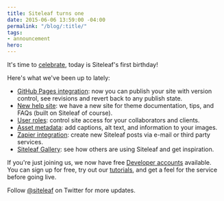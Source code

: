 ```yaml
---
title: Siteleaf turns one
date: 2015-06-06 13:59:00 -04:00
permalink: "/blog/:title/"
tags:
- announcement
hero: 
---
```


It's time to <a href="http://giphy.com/gifs/YTbZzCkRQCEJa" target="_blank">celebrate</a>, today is Siteleaf's first birthday!

Here's what we've been up to lately:

- [GitHub Pages integration](/blog/github-pages/): now you can publish your site with version control, see revisions and revert back to any publish state.
- [New help site](/help/): we have a new site for theme documentation, tips, and FAQs (built on Siteleaf of course).
- [User roles](/blog/introducing-user-roles/): control site access for your collaborators and&nbsp;clients.
- [Asset metadata](/blog/new-asset-meta-and-quick-post-edit): add captions, alt text, and information to your images.
- [Zapier integration](https://zapier.com/zapbook/siteleaf/): create new Siteleaf posts via e-mail or third party services.
- [Siteleaf Gallery](/gallery): see how others are using Siteleaf and get inspiration.

If you're just joining us, we now have free [Developer accounts](/blog/developer-accounts/) available. You can sign up for free, try out our [tutorials](/blog/tags/tutorial/), and get a feel for the service before going live.

Follow [@siteleaf](https://twitter.com/siteleaf) on Twitter for more updates.
